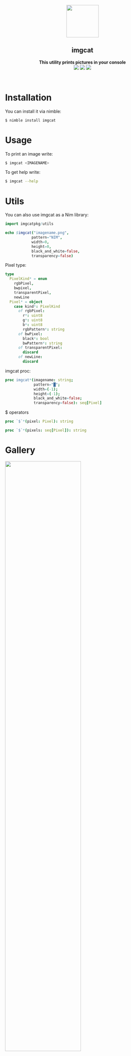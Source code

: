 <p align="center">
  <img width=105 height=105 src="https://raw.githubusercontent.com/not-lum/imgcat/master/logo/kitty.png">
</p>

<h2 align="center"><b>imgcat</b></h2>

<p align="center">
  <b>This utility prints pictures in your console
  <br/>
  </b>
  <img src="https://img.shields.io/github/license/not-lum/imgcat?style=flat-square">

   <img src="https://img.shields.io/badge/version-1.3-green?style=flat-square">

   <img src="https://img.shields.io/badge/made_with-nim-green?style=flat-square">
</p>
<br>

# Installation
You can install it via nimble:
```bash
$ nimble install imgcat
```

# Usage
To print an image write:
```bash
$ imgcat <IMAGENAME>
```
To get help write:
```bash
$ imgcat --help
```

# Utils

You can also use imgcat as a Nim library:
```nim
import imgcatpkg/utils

echo $imgcat("imagename.png",
            pattern="NIM",
            width=0,
            height=0,
            black_and_white=false,
            transparency=false)

```
Pixel type:
```nim
type
  PixelKind* = enum
    rgbPixel,
    bwpixel,
    transparentPixel,
    newLine
  Pixel* = object
    case kind*: PixelKind
      of rgbPixel:
        r*: uint8
        g*: uint8
        b*: uint8
        rgbPattern*: string
      of bwPixel:
        black*: bool
        bwPattern*: string
      of transparentPixel:
        discard
      of newLine:
        discard
```

imgcat proc:
```nim
proc imgcat*(imagename: string;
             pattern="█";
             width=(-1);
             height=(-1);
             black_and_white=false;
             transparency=false): seq[Pixel]
```
$ operators
```nim
proc `$`*(pixel: Pixel): string
```
```nim
proc `$`*(pixels: seq[Pixel]): string
```

# Gallery
<img src="https://raw.githubusercontent.com/not-lum/imgcat/master/logo/kitty_printed.png" width=70% height=70%>
<img src="https://raw.githubusercontent.com/not-lum/imgcat/master/logo/kitty_printed_nim.png" width=70% height=70%>
<img src="https://raw.githubusercontent.com/not-lum/imgcat/master/logo/kitty_printed_bw.png" width=70% height=70%>

<p align="center">Icon made by <a href="http://www.freepik.com/" title="Freepik">Freepik</a> from <a href="https://www.flaticon.com/" title="Flaticon">www.flaticon.com</a></p>
